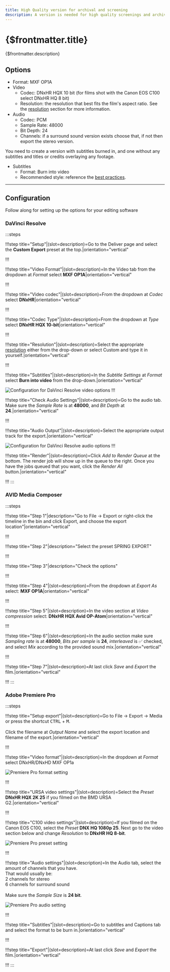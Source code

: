 ```yaml
---
title: High Quality version for archival and screening
description: A version is needed for high quality screenings and archival. New exports can also be made from this version.
---
```


# {$frontmatter.title}

{$frontmatter.description}

## Options

- Format: MXF OP1A
- Video
  - Codec: DNxHR HQX 10 bit (for films shot with the Canon EOS C100 select DNxHR HQ 8 bit)
  - Resolution: the resolution that best fits the film's aspect ratio. See the [resolution](/docs/best-practices/resolution) section for more information.
- Audio
  - Codec: PCM
  - Sample Rate: 48000
  - Bit Depth: 24
  - Channels: if a surround sound version exists choose that, if not then export the stereo version.

You need to create a version with subtitles burned in, and one without any subtitles and titles or credits overlaying any footage.
- Subtitles
  - Format: Burn into video
  - Recommended style: reference  the [best practices](/docs/best-practices/subtitles).

----------------------------------------------------------------

## Configuration

Follow along for setting up the options for your editing software

### DaVinci Resolve

:::steps

!!!step title="Setup"|(slot=description)=Go to the Deliver page and select the **Custom Export** preset at the top.|orientation="vertical"


!!!

!!!step title="Video Format"|(slot=description)=In the Video tab from the dropdown at *Format* select **MXF OP1A**|orientation="vertical"


!!!

!!!step title="Video codec"|(slot=description)=From the dropdown at *Codec* select **DNxHR**|orientation="vertical"


!!!

!!!step title="Codec Type"|(slot=description)=From the dropdown at *Type* select **DNxHR HQX 10-bit**|orientation="vertical"


!!!

!!!step title="Resolution"|(slot=description)=Select the appropriate [resolution](/docs/best-practices/resolution) either from the drop-down or select Custom and type it in yourself.|orientation="vertical"

!!!

!!!step title="Subtitles"|(slot=description)=In the *Subtitle Settings* at *Format* select **Burn into video** from the drop-down.|orientation="vertical"

![Configuration for DaVinci Resolve video options](/src/img/docs/DaVinciArchiveVideo.jpg)
!!!

!!!step title="Check Audio Settings"|(slot=description)=Go to the audio tab. Make sure the *Sample Rate* is at **48000**, and *Bit Depth* at **24**.|orientation="vertical"


!!!

!!!step title="Audio Output"|(slot=description)=Select the appropriate output track for the export.|orientation="vertical"

![Configuration for DaVinci Resolve audio options](/src/img/docs/DaVinciArchiveAudio.jpg)
!!!

!!!step title="Render"|(slot=description)=Click *Add to Render Queue* at the bottom. The render job will show up in the queue to the right. Once you have the jobs queued that you want, click the *Render All* button.|orientation="vertical"

!!!
:::


### AVID Media Composer

:::steps

!!!step title="Step 1"|description="Go to File -> Export or right-click the timeline in the bin and click Export, and choose the export location"|orientation="vertical"


!!!

!!!step title="Step 2"|description="Select the preset SPRING EXPORT"


!!!

!!!step title="Step 3"|description="Check the options"


!!!

!!!step title="Step 4"|(slot=description)=From the dropdown at *Export As* select: **MXF OP1A**|orientation="vertical"

!!!

!!!step title="Step 5"|(slot=description)=In the video section at *Video compression* select: **DNxHR HQX  Avid OP-Atom**|orientation="vertical"

!!!

!!!step title="Step 6"|(slot=description)=In the audio section make sure *Sampling rate* is at **48000**, *Bits per sample* is **24**, *interleaved* is :white_check_mark: checked, and select *Mix* according to the provided sound mix.|orientation="vertical"

!!!

!!!step title="Step 7"|(slot=description)=At last click *Save* and *Export* the film.|orientation="vertical"

!!!
:::

### Adobe Premiere Pro
:::steps

!!!step title="Setup export"|(slot=description)=Go to File -> Export -> Media or press the shortcut <kbd>CTRL</kbd> + <kbd>M</kbd>.<br><br>Click the filename at *Output Name* and select the export location and filename of the export.|orientation="vertical"


!!!

!!!step title="Video format"|(slot=description)=In the dropdown at *Format* select DNxHR/DNxHD MXF OP1a

![Premiere Pro format setting](/src/img/docs/PremiereVideo1.png)

!!!

!!!step title="URSA video settings"|(slot=description)=Select the *Preset* **DNxHR HQX 2K 25** if you filmed on the BMD URSA G2.|orientation="vertical"

!!!

!!!step title="C100 video settings"|(slot=description)=If you filmed on the Canon EOS C100, select the *Preset* **DNX HQ 1080p 25**. Next go to the video section below and change *Resolution* to **DNxHR HQ 8-bit**.

![Premiere Pro preset setting](/src/img/docs/PremiereVideo2.png)

!!!

!!!step title="Audio settings"|(slot=description)=In the Audio tab, select the amount of channels that you have.<br>That would usually be:<br>2 channels for stereo<br>6 channels for surround sound<br><br>Make sure the *Sample Size* is **24 bit**.

![Premiere Pro audio setting](/src/img/docs/PremiereAudio1.png)

!!!

!!!step title="Subtitles"|(slot=description)=Go to subtitles and Captions tab and select the format to be burn in.|orientation="vertical"

!!!

!!!step title="Export"|(slot=description)=At last click *Save* and *Export* the film.|orientation="vertical"

!!!
:::